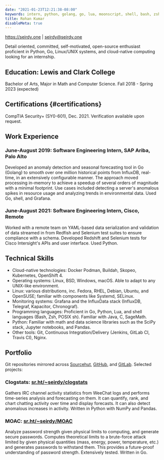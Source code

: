 ```yaml
---
date: "2021-01-23T12:21:38-08:00"
keywords: intern, python, golang, go, lua, moonscript, shell, bash, zsh, posix, java, haskell, C, influxdb, influxdata, chronograf, grafana, kapacitor, numpy, scipy, pandas, jupyter, docker, podman, buildah, skopeo, kubernetes, openshift, cloud native, physics, jenkins, git, gitlab, github, linux, bsd, red hat, fedora, debian, ubuntu, opensuse, suse
title: Rohan Kumar
disableMeta: true
---
```

[https://seirdy<wbr />.one](https://seirdy.one/) | [seirdy<wbr />@seirdy.one](mailto:seirdy@seirdy.one)

Detail oriented, committed, self-motivated, open-source enthusiast proficient in Python, Go, Linux/UNIX systems, and cloud-native computing looking for an internship.

Education: Lewis and Clark College
----------------------------------

Bachelor of Arts, Major in Math and Computer Science. Fall 2018 - Spring 2023 (expected)

Certifi&shy;cations {#certifications}
-------------------

CompTIA Security+ (SY0-601), Dec. 2021. Verification available upon request.

Work Experience
---------------

### June-August 2019: Software Engineering Intern, SAP Ariba, Palo Alto

Developed an anomaly detection and seasonal forecasting tool in Go (Golang) to smooth over one million historical points from InfluxDB, real-time, in an extensively configurable manner. The approach moved processing in-memory to achieve a speedup of several orders of magnitude with a minimal footprint. Use cases included detecting a server's anomalous spikes in resource usage and analyzing trends in environmental data. Used Go, shell, and Grafana.

### June-August 2021: Software Engineering Intern, Cisco, Remote

Worked with a remote team on YAML-based data serialization and validation of data streamed in from Redfish and Selenium test suites to ensure compliance with a schema. Developed Redshift and Selenium tests for Cisco Intersight's APIs and user interface. Used Python.

Technical Skills
----------------

- Cloud-native technologies: Docker Podman, Buildah, Skopeo, Kubernetes, OpenShift 4.
- Operating systems: Linux, BSD, Windows, macOS. Able to adapt to any UNIX-like environment.
- Linux: various distributions, inc. Fedora, RHEL, Debian, Ubuntu, and OpenSUSE; familiar with components like Systemd, SELinux.
- Monitoring systems: Grafana and the InfluxData stack (InfluxDB, Telegraf, Kapacitor, Chronograf).
- Programming languages: Proficient in Go, Python, Lua, and shell languages (Bash, Zsh, POSIX sh). Familiar with Java, C, SageMath.
- Python: Familiar with math and data science libraries such as the SciPy stack, Jupyter notebooks, and Pandas.
- Other tools: Git, Continuous Integration/<wbr />Delivery (Jenkins, GitLab CI, Travis CI), Nginx.

Portfolio
---------

Git repositories mirrored across [Sourcehut](https://sr.ht/~seirdy), [GitHub](https://github.com/Seirdy), and [GitLab](https://gitlab.com/Seirdy). Selected projects:

### Clogstats: [sr.ht<wbr />/~seirdy<wbr />/clogstats](https://sr.ht/~seirdy/clogstats)

Gathers IRC channel activity statistics from WeeChat logs and performs time-series analysis and forecasting on them. It can quantify, rank, and chart chatting activity over time and display forecasts. It can also detect anomalous increases in activity. Written in Python with NumPy and Pandas.

### MOAC: [sr.ht<wbr />/~seirdy<wbr />/MOAC](https://sr.ht/~seirdy/MOAC/)

Analyze password strength given physical limits to computing, and generate secure passwords. Computes theoretical limits to a brute-force attack limited by given physical quantities (mass, energy, power, temperature, etc.) and generates passwords to withstand them. This provides a future-proof understanding of password strength. Extensively tested. Written in Go.
